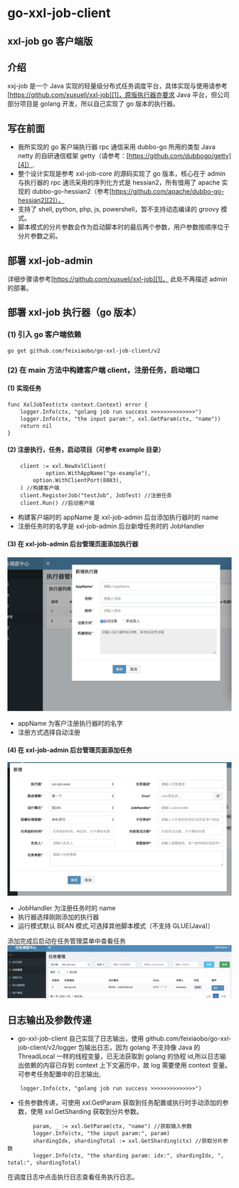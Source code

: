 # go-xxl-job-client

## xxl-job go 客户端版

## 介绍

xxj-job 是一个 Java 实现的轻量级分布式任务调度平台，具体实现与使用请参考[https://github.com/xuxueli/xxl-job][1]，原版执行器亦要求 Java 平台，但公司部分项目是 golang 开发，所以自己实现了 go 版本的执行器。

## 写在前面

- 我所实现的 go 客户端执行器 rpc 通信采用 dubbo-go 所用的类型 Java netty 的自研通信框架 getty（请参考：[https://github.com/dubbogo/getty][4]）.
- 整个设计实现是参考 xxl-job-core 的源码实现了 go 版本，核心在于 admin 与执行器的 rpc 通讯采用的序列化方式是 hessian2，所有借用了 apache 实现的 dubbo-go-hessian2（参考[https://github.com/apache/dubbo-go-hessian2][2]）。
- 支持了 shell, python, php, js, powershell，暂不支持动态编译的 groovy 模式。
- 脚本模式的分片参数会作为启动脚本时的最后两个参数，用户参数按顺序位于分片参数之前。

## 部署 xxl-job-admin

详细步骤请参考[https://github.com/xuxueli/xxl-job][1]， 此处不再描述 admin 的部署。

## 部署 xxl-job 执行器（go 版本）

### (1) 引入 go 客户端依赖

```
go get github.com/feixiaobo/go-xxl-job-client/v2
```

### (2) 在 main 方法中构建客户端 client，注册任务，启动端口

#### (1) 实现任务

```
func XxlJobTest(ctx context.Context) error {
	logger.Info(ctx, "golang job run success >>>>>>>>>>>>>>")
	logger.Info(ctx, "the input param:", xxl.GetParam(ctx, "name"))
	return nil
}
```

#### (2) 注册执行，任务，启动项目（可参考 example 目录）

```
	client := xxl.NewXxlClient(
	        option.WithAppName("go-example"),
		option.WithClientPort(8083),
	) //构建客户端
	client.RegisterJob("testJob", JobTest) //注册任务
	client.Run() //启动客户端
```

- 构建客户端时的 appName 是 xxl-job-admin 后台添加执行器时的 name
- 注册任务时的名字是 xxl-job-admin 后台新增任务时的 JobHandler

#### (3) 在 xxl-job-admin 后台管理页面添加执行器

![](https://github.com/feixiaobo/images/blob/master/1577631644200.jpg)

- appName 为客户注册执行器时的名字
- 注册方式选择自动注册

#### (4) 在 xxl-job-admin 后台管理页面添加任务

![](https://github.com/feixiaobo/images/blob/master/1577631684132.jpg)

- JobHandler 为注册任务时的 name
- 执行器选择刚刚添加的执行器
- 运行模式默认 BEAN 模式,可选择其他脚本模式（不支持 GLUE(Java)）

添加完成后启动在任务管理菜单中查看任务
![](https://github.com/feixiaobo/images/blob/master/1577632360005.jpg)

## 日志输出及参数传递

- go-xxl-job-client 自己实现了日志输出，使用 github.com/feixiaobo/go-xxl-job-client/v2/logger 包输出日志，因为 golang 不支持像 Java 的 ThreadLocal 一样的线程变量，已无法获取到 golang 的协程 id,所以日志输出依赖的内容已存到 context 上下文遍历中，故 log 需要使用 context 变量。可参考任务配置中的日志输出,

```
	logger.Info(ctx, "golang job run success >>>>>>>>>>>>>>")
```

- 任务参数传递，可使用 xxl.GetParam 获取到任务配置或执行时手动添加的参数，使用 xxl.GetSharding 获取到分片参数。

```
        param, _ := xxl.GetParam(ctx, "name") //获取输入参数
        logger.Info(ctx, "the input param:", param)
        shardingIdx, shardingTotal := xxl.GetSharding(ctx) //获取分片参数
        logger.Info(ctx, "the sharding param: idx:", shardingIdx, ", total:", shardingTotal)
```

在调度日志中点击执行日志查看任务执行日志。

[1]: https://github.com/xuxueli/xxl-job
[2]: https://github.com/apache/dubbo-go-hessian2
[3]: https://github.com/xuxueli/xxl-rpc
[4]: https://github.com/dubbogo/getty
